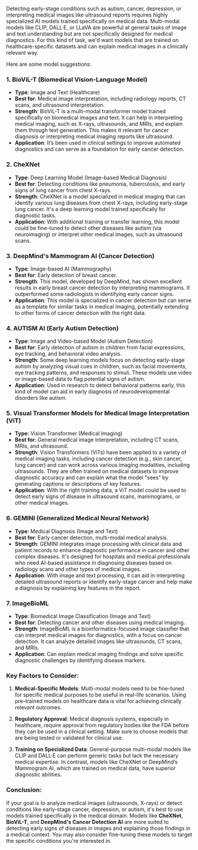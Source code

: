 Detecting early-stage conditions such as autism, cancer, depression, or interpreting medical images like ultrasound reports requires highly specialized AI models trained specifically on medical data. Multi-modal models like CLIP, DALL·E, or LLaVA are powerful at general tasks of image and text understanding but are not specifically designed for medical diagnostics. For this kind of task, we'd want models that are trained on healthcare-specific datasets and can explain medical images in a clinically relevant way.

Here are some model suggestions:

### 1. **BioViL-T (Biomedical Vision-Language Model)**
   - **Type**: Image and Text (Healthcare)
   - **Best for**: Medical image interpretation, including radiology reports, CT scans, and ultrasound interpretation.
   - **Strength**: BioViL-T is a multi-modal transformer model trained specifically on biomedical images and text. It can help in interpreting medical imaging, such as X-rays, ultrasounds, and MRIs, and explain them through text generation. This makes it relevant for cancer diagnosis or interpreting medical imaging reports like ultrasound.
   - **Application**: It’s been used in clinical settings to improve automated diagnostics and can serve as a foundation for early cancer detection.

### 2. **CheXNet**
   - **Type**: Deep Learning Model (Image-based Medical Diagnosis)
   - **Best for**: Detecting conditions like pneumonia, tuberculosis, and early signs of lung cancer from chest X-rays.
   - **Strength**: CheXNet is a model specialized in medical imaging that can identify various lung diseases from chest X-rays, including early-stage lung cancer. It's a deep learning model trained specifically for diagnostic tasks.
   - **Application**: With additional training or transfer learning, this model could be fine-tuned to detect other diseases like autism (via neuroimaging) or interpret other medical images, such as ultrasound scans.

### 3. **DeepMind's Mammogram AI (Cancer Detection)**
   - **Type**: Image-based AI (Mammography)
   - **Best for**: Early detection of breast cancer.
   - **Strength**: This model, developed by DeepMind, has shown excellent results in early breast cancer detection by interpreting mammograms. It outperformed some radiologists in identifying early cancer signs.
   - **Application**: This model is specialized in cancer detection but can serve as a template for similar tasks in medical imaging, potentially extending to other forms of cancer detection with the right data.

### 4. **AUTISM AI (Early Autism Detection)**
   - **Type**: Image and Video-based Model (Autism Detection)
   - **Best for**: Early detection of autism in children from facial expressions, eye tracking, and behavioral video analysis.
   - **Strength**: Some deep learning models focus on detecting early-stage autism by analyzing visual cues in children, such as facial movements, eye tracking patterns, and responses to stimuli. These models use video or image-based data to flag potential signs of autism.
   - **Application**: Used in research to detect behavioral patterns early, this kind of model can aid in early diagnosis of neurodevelopmental disorders like autism.

### 5. **Visual Transformer Models for Medical Image Interpretation (ViT)**
   - **Type**: Vision Transformer (Medical Imaging)
   - **Best for**: General medical image interpretation, including CT scans, MRIs, and ultrasound.
   - **Strength**: Vision Transformers (ViTs) have been applied to a variety of medical imaging tasks, including cancer detection (e.g., skin cancer, lung cancer) and can work across various imaging modalities, including ultrasounds. They are often trained on medical datasets to improve diagnostic accuracy and can explain what the model "sees" by generating captions or descriptions of key features.
   - **Application**: With the right training data, a ViT model could be used to detect early signs of disease in ultrasound scans, mammograms, or other medical images.

### 6. **GEMINI (Generalized Medical Neural Network)**
   - **Type**: Medical Diagnosis (Image and Text)
   - **Best for**: Early cancer detection, multi-modal medical analysis.
   - **Strength**: GEMINI integrates image processing with clinical data and patient records to enhance diagnostic performance in cancer and other complex diseases. It's designed for hospitals and medical professionals who need AI-based assistance in diagnosing diseases based on radiology scans and other types of medical images.
   - **Application**: With image and text processing, it can aid in interpreting detailed ultrasound reports or identify early-stage cancer and help make a diagnosis by explaining key features in the report.

### 7. **ImageBioML**
   - **Type**: Biomedical Image Classification (Image and Text)
   - **Best for**: Detecting cancer and other diseases using medical imaging.
   - **Strength**: ImageBioML is a bioinformatics-focused image classifier that can interpret medical images for diagnostics, with a focus on cancer detection. It can analyze detailed images like ultrasounds, CT scans, and MRIs.
   - **Application**: Can explain medical imaging findings and solve specific diagnostic challenges by identifying disease markers.

### Key Factors to Consider:
1. **Medical-Specific Models**: Multi-modal models need to be fine-tuned for specific medical purposes to be useful in real-life scenarios. Using pre-trained models on healthcare data is vital for achieving clinically relevant outcomes.
   
2. **Regulatory Approval**: Medical diagnosis systems, especially in healthcare, require approval from regulatory bodies like the FDA before they can be used in a clinical setting. Make sure to choose models that are being tested or validated for clinical use.
   
3. **Training on Specialized Data**: General-purpose multi-modal models like CLIP and DALL·E can perform generic tasks but lack the necessary medical expertise. In contrast, models like CheXNet or DeepMind’s Mammogram AI, which are trained on medical data, have superior diagnostic abilities.

### Conclusion:
If your goal is to analyze medical images (ultrasounds, X-rays) or detect conditions like early-stage cancer, depression, or autism, it's best to use models trained specifically in the medical domain. Models like **CheXNet**, **BioViL-T**, and **DeepMind's Cancer Detection AI** are more suited to detecting early signs of diseases in images and explaining those findings in a medical context. You may also consider fine-tuning these models to target the specific conditions you're interested in.
